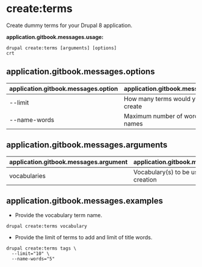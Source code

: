 # create:terms
Create dummy terms for your Drupal 8 application.

**application.gitbook.messages.usage:**
```
drupal create:terms [arguments] [options]
crt
```

## application.gitbook.messages.options
application.gitbook.messages.option | application.gitbook.messages.details
-------|-------------
--limit | How many terms would you like to create
--name-words | Maximum number of words in term names

## application.gitbook.messages.arguments
application.gitbook.messages.argument | application.gitbook.messages.details
---------|-------------
vocabularies | Vocabulary(s) to be used in terms creation

## application.gitbook.messages.examples
* Provide the vocabulary term name.
```
drupal create:terms vocabulary
```
* Provide the limit of terms to add and limit of title words.
```
drupal create:terms tags \
  --limit="10" \
  --name-words="5"
```
